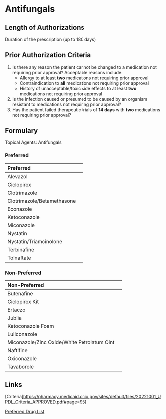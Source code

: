 # Antifungals

## Length of Authorizations

Duration of the prescription (up to 180 days)

## Prior Authorization Criteria

1.  Is there any reason the patient cannot be changed to a medication not requiring prior approval? Acceptable reasons include:
    -   Allergy to at least **two** medications not requiring prior approval
    -   Contraindication to **all** medications not requiring prior approval
    -   History of unacceptable/toxic side effects to at least **two** medications not requiring prior approval
2.  Is the infection caused or presumed to be caused by an organism resistant to medications not requiring prior approval?
3.  Has the patient failed therapeutic trials of **14 days** with **two** medications not requiring prior approval?

## Formulary

Topical Agents: Antifungals

### Preferred

| Preferred                  |      |
| :------------------------- | ---: |
| Alevazol                   |      |
| Ciclopirox                 |      |
| Clotrimazole               |      |
| Clotrimazole/Betamethasone |      |
| Econazole                  |      |
| Ketoconazole               |      |
| Miconazole                 |      |
| Nystatin                   |      |
| Nystatin/Triamcinolone     |      |
| Terbinafine                |      |
| Tolnaftate                 |      |

### Non-Preferred

| Non-Preferred                               |      |
| :------------------------------------------ | ---: |
| Butenafine                                  |      |
| Ciclopirox Kit                              |      |
| Ertaczo                                     |      |
| Jublia                                      |      |
| Ketoconazole Foam                           |      |
| Luliconazole                                |      |
| Miconazole/Zinc Oxide/White Petrolatum Oint |      |
| Naftifine                                   |      |
| Oxiconazole                                 |      |
| Tavaborole                                  |      |


## Links

[Criteria]https://pharmacy.medicaid.ohio.gov/sites/default/files/20221001_UPDL_Criteria_APPROVED.pdf#page=98)

[Preferred Drug List](https://pharmacy.medicaid.ohio.gov/sites/default/files/20221001_UPDL_APPROVED_.pdf#page=32)